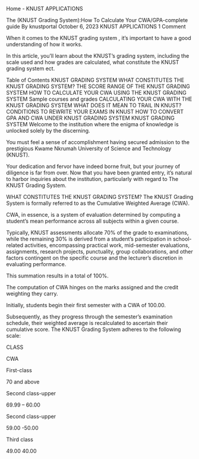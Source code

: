 Home - KNUST APPLICATIONS

The (KNUST Grading System):How To Calculate Your CWA/GPA-complete guide
 By knustportal  October 6, 2023  KNUST APPLICATIONS  1 Comment
 


When it comes to the KNUST grading system , it’s important to have a good understanding of how it works.

In this article, you’ll learn about the KNUST’s grading system, including the scale used and how grades are calculated, what constitute the KNUST grading system ect.


Table of Contents
KNUST GRADING SYSTEM
WHAT CONSTITUTES THE KNUST GRADING SYSTEM?
THE SCORE RANGE OF THE KNUST GRADING SYSTEM
HOW TO CALCULATE YOUR CWA USING THE KNUST GRADING SYSTEM
Sample courses and grades
CALCULATING YOUR CWA WITH THE KNUST GRADING SYSTEM
WHAT DOES IT MEAN TO TRAIL IN KNUST? 
CONDITIONS TO REWRITE YOUR EXAMS IN KNUST
HOW TO CONVERT GPA AND CWA UNDER KNUST GRADING SYSTEM
KNUST GRADING SYSTEM
Welcome to the institution where the enigma of knowledge is unlocked solely by the discerning.

You must feel a sense of accomplishment having secured admission to the prestigious Kwame Nkrumah University of Science and Technology (KNUST).


Your dedication and fervor have indeed borne fruit, but your journey of diligence is far from over. Now that you have been granted entry, it’s natural to harbor inquiries about the institution, particularly with regard to The KNUST Grading System.

WHAT CONSTITUTES THE KNUST GRADING SYSTEM?
The KNUST Grading System is formally referred to as the Cumulative Weighted Average (CWA).

CWA, in essence, is a system of evaluation determined by computing a student’s mean performance across all subjects within a given course.


Typically, KNUST assessments allocate 70% of the grade to examinations, while the remaining 30% is derived from a student’s participation in school-related activities, encompassing practical work, mid-semester evaluations, assignments, research projects, punctuality, group collaborations, and other factors contingent on the specific course and the lecturer’s discretion in evaluating performance.

This summation results in a total of 100%.

The computation of CWA hinges on the marks assigned and the credit weighting they carry.

Initially, students begin their first semester with a CWA of 100.00.


Subsequently, as they progress through the semester’s examination schedule, their weighted average is recalculated to ascertain their cumulative score. The KNUST Grading System adheres to the following scale:

 

CLASS

CWA

First-class

70 and above

Second class-upper

69.99 – 60.00

Second class-upper

59.00 -50.00

Third class

49.00 40.00
